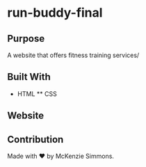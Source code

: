 # run-buddy-final

## Purpose
A website that offers fitness training services/

## Built With
* HTML
** CSS

## Website


## Contribution
Made with ❤️ by McKenzie Simmons.
